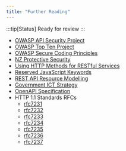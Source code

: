 ```yaml
---
title: "Further Reading"
---
```


:::tip[Status]
Ready for review
:::

- [OWASP API Security Project](https://www.owasp.org/index.php/OWASP_API_Security_Project)
- [OWASP Top Ten Project](https://owasp.org/www-project-top-ten/)
- [OWASP Secure Coding Principles](https://www.owasp.org/index.php/Secure_Coding_Principles)
- [NZ Protective Security](https://www.protectivesecurity.govt.nz/)
- [Using HTTP Methods for RESTful Services](http://www.restapitutorial.com/lessons/httpmethods.html)
- [Reserved JavaScript Keywords](http://www.w3schools.com/js/js_reserved.asp)
- [REST API Resource Modelling](https://www.thoughtworks.com/insights/blog/rest-api-design-resource-modeling)
- [Government ICT Strategy](https://www.ict.govt.nz/strategy-and-action-plan/strategy/)
- [OpenAPI Specification](https://github.com/OAI/OpenAPI-Specification)
- HTTP 1.1 Standards RFCs
  - [rfc7231](https://tools.ietf.org/html/rfc7231)
  - [rfc7232](https://tools.ietf.org/html/rfc7232)
  - [rfc7233](https://tools.ietf.org/html/rfc7233)
  - [rfc7234](https://tools.ietf.org/html/rfc7234)
  - [rfc7235](https://tools.ietf.org/html/rfc7235)
  - [rfc7236](https://tools.ietf.org/html/rfc7236)
  - [rfc7237](https://tools.ietf.org/html/rfc7237)
